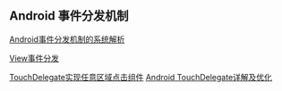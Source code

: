 ## Android 事件分发机制

[Android事件分发机制的系统解析](http://www.jianshu.com/p/3d4e425d6ca7)

[View事件分发](https://juejin.im/post/58d0a049b123db3f6b4b3ef5?utm_source=gold_browser_extension)

[TouchDelegate实现任意区域点击组件](http://sodino.com/2015/08/09/android-touch-delegate/)
[Android TouchDelegate详解及优化](https://www.jianshu.com/p/cb5181418c7a)
